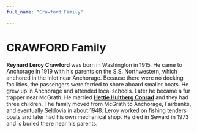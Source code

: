 ```yaml
---
full_name: "Crawford Family"

---
```

# CRAWFORD Family

**Reynard Leroy Crawford** was born in Washington in 1915. He came to
Anchorage in 1919 with his parents on the S.S. Northwestern, which
anchored in the Inlet near Anchorage. Because there were no docking
facilities, the passengers were ferried to shore aboard smaller boats.
He grew up in Anchorage and attended local schools. Later he became a
fur trapper near McGrath. He married [**Hettie Hultberg Conrad**](../_people/Crawford_Hettie_M_Conrad.md) and they had
three children. The family moved from McGrath to Anchorage, Fairbanks,
and eventually Seldovia in about 1948. Leroy worked on fishing tenders
boats and later had his own mechanical shop. He died in Seward in 1973
and is buried there near his parents.

